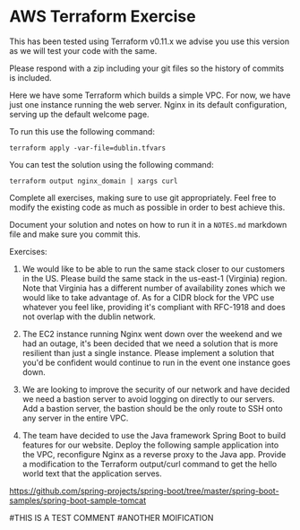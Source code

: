 # AWS Terraform Exercise
 
This has been tested using Terraform v0.11.x we advise you use this version as we will test your code with the same.
 
Please respond with a zip including your git files so the history of commits is included.
 
Here we have some Terraform which builds a simple VPC. For now, we have just one instance running the web server.
Nginx in its default configuration, serving up the default welcome page.
 
To run this use the following command:
 
```
terraform apply -var-file=dublin.tfvars
```
 
You can test the solution using the following command:
 
```
terraform output nginx_domain | xargs curl
```
 
Complete all exercises, making sure to use git appropriately. Feel free to modify the existing code as much as possible in order to best achieve this.
 
Document your solution and notes on how to run it in a `NOTES.md` markdown file and make sure you commit this.
 
Exercises:
 
1. We would like to be able to run the same stack closer to our customers in the US. Please build the same stack in
the us-east-1 (Virginia) region. Note that Virginia has a different number of availability zones which we would like
to take advantage of. As for a CIDR block for the VPC use whatever you feel like, providing it's compliant with RFC-1918 and does not overlap with the dublin network.
 
2. The EC2 instance running Nginx went down over the weekend and we had an outage, it's been decided that we need a solution
that is more resilient than just a single instance. Please implement a solution that you'd be confident would continue
to run in the event one instance goes down.
 
3. We are looking to improve the security of our network and have decided we need a bastion server to avoid logging on
directly to our servers. Add a bastion server, the bastion should be the only route to SSH onto any server in the
entire VPC.
 
4. The team have decided to use the Java framework Spring Boot to build features for our website. Deploy the following sample
application into the VPC, reconfigure Nginx as a reverse proxy to the Java app. Provide a modification to the Terraform
output/curl command to get the hello world text that the application serves.
 
https://github.com/spring-projects/spring-boot/tree/master/spring-boot-samples/spring-boot-sample-tomcat

#THIS IS A TEST COMMENT
#ANOTHER MOIFICATION
